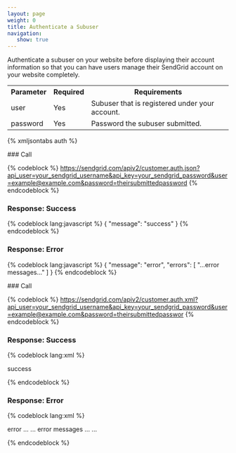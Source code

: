 ```yaml
---
layout: page
weight: 0
title: Authenticate a Subuser
navigation:
   show: true
---
```


<span>Authenticate a subuser on your website before displaying their account information so that you can have users manage their SendGrid account on your website completely.</span>

<table class="table table-bordered table-striped">
   <tbody>
      <tr>
         <th>Parameter</th>
         <th>Required</th>
         <th>Requirements</th>
      </tr>
      <tr>
         <td>user</td>
         <td>Yes</td>
         <td>Subuser that is registered under your account.</td>
      </tr>
      <tr>
         <td>password</td>
         <td>Yes</td>
         <td>Password the subuser submitted.</td>
      </tr>
   </tbody>
</table>

{% xmljsontabs auth %}

<div class="tab-content">
<div class="tab-pane active" id="auth-json">
### Call

{% codeblock %}
https://sendgrid.com/apiv2/customer.auth.json?api_user=your_sendgrid_username&api_key=your_sendgrid_password&user=example@example.com&password=theirsubmittedpassword
{% endcodeblock %}

### Response: Success

{% codeblock lang:javascript %}
{
  "message": "success"
}
{% endcodeblock %}

### Response: Error

{% codeblock lang:javascript %}
{
  "message": "error",
  "errors": [
    "...error messages..."
  ]
}
{% endcodeblock %}

</div>
<div class="tab-pane" id="auth-xml">
### Call

{% codeblock %}
https://sendgrid.com/apiv2/customer.auth.xml?api_user=your_sendgrid_username&api_key=your_sendgrid_password&user=example@example.com&password=theirsubmittedpasswor
{% endcodeblock %}

### Response: Success

{% codeblock lang:xml %}
<?xml version="1.0" encoding="ISO-8859-1"?>

<result>
   <message>success</message>
</result>

{% endcodeblock %}

### Response: Error

{% codeblock lang:xml %}
<?xml version="1.0" encoding="ISO-8859-1"?>

<result>
   <message>error</message>
   <errors>
      ...
      <error> ... error messages ... </error>
      ...
   </errors>
</result>

{% endcodeblock %}

</div>
</div>

